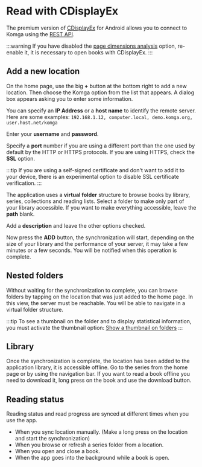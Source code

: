 # Read with CDisplayEx

The premium version of [CDisplayEx](https://www.cdisplayex.com/mobile/) for Android allows you to connect 
to Komga using the [REST API](../api/rest#authenticating).

:::warning
If you have disabled the [page dimensions analysis](libraries#analyze-page-dimensions) option, re-enable it, 
it is necessary to open books with CDisplayEx.
:::

## Add a new location

On the home page, use the big **+** button at the bottom right to add a new location. Then choose the Komga option from the list that appears.
A dialog box appears asking you to enter some information.

You can specify an **IP Address** or a **host name** to identify the remote server. 
Here are some examples: `192.168.1.12, computer.local, demo.komga.org, user.host.net/komga`

Enter your **username** and **password**.

Specify a **port** number if you are using a different port than the one used by default by the HTTP or HTTPS protocols. If you are using HTTPS, check the **SSL** option.

:::tip
If you are using a self-signed certificate and don't want to add it to your device, there is an experimental option to disable SSL certificate verification.
:::

The application uses a **virtual folder** structure to browse books by library, series, collections and reading lists. Select a folder to 
make only part of your library accessible. If you want to make everything accessible, leave the **path** blank.

Add a **description** and leave the other options checked.

Now press the **ADD** button, the synchronization will start, depending on the size of your library and the performance of your server, 
it may take a few minutes or a few seconds. You will be notified when this operation is complete.

## Nested folders

Without waiting for the synchronization to complete, you can browse folders by tapping on the location that was just 
added to the home page. In this view, the server must be reachable. You will be able to navigate in a virtual folder structure.

:::tip
To see a thumbnail on the folder and to display statistical information, 
you must activate the thumbnail option: [Show a thumbnail on folders](https://www.cdisplayex.com/mobile/settings/#show-a-thumbnail-on-folders)
:::

## Library

Once the synchronization is complete, the location has been added to the application library, it is accessible offline. 
Go to the series from the home page or by using the navigation bar. If you want to read a book offline you need to download it, 
long press on the book and use the download button.

## Reading status

Reading status and read progress are synced at different times when you use the app.

- When you sync location manually. (Make a long press on the location and start the synchronization)
- When you browse or refresh a series folder from a location.
- When you open and close a book.
- When the app goes into the background while a book is open.

